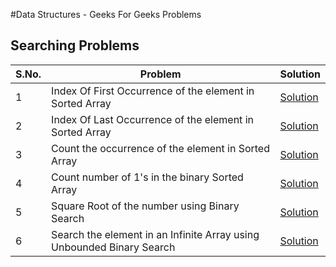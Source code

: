#Data Structures - Geeks For Geeks Problems

## Searching Problems
S.No. | Problem | Solution
--- | --- | --- |
1 | Index Of First Occurrence of the element in Sorted Array| [Solution]()
2 | Index Of Last Occurrence of the element in Sorted Array| [Solution]()
3 | Count the occurrence of the element in Sorted Array | [Solution]()
4 | Count number of 1's in the binary Sorted Array | [Solution]()
5 | Square Root of the number using Binary Search | [Solution]()
6 | Search the element in an Infinite Array using Unbounded Binary Search | [Solution]()
